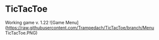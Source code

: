 # TicTacToe
Working game v. 1.22
![Game Menu](https://raw.githubusercontent.com/Trampedach/TicTacToe/branch/Menu TicTacToe.PNG)
